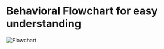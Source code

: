 # Behavioral Flowchart for easy understanding
![Flowchart](https://images.unsplash.com/photo-1648920615585-1d8e5695bd57?ixlib=rb-1.2.1&ixid=MnwxMjA3fDB8MHxwcm9maWxlLXBhZ2V8MXx8fGVufDB8fHx8&auto=format&fit=crop&w=500&q=60)
